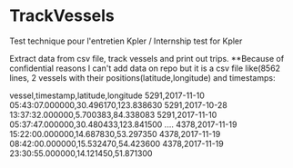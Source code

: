 # TrackVessels
Test technique pour l'entretien Kpler / Internship test for Kpler

Extract data from csv file, track vessels and print out trips. 
**Because of confidential reasons I can't add data on repo but it is a csv file like(8562 lines, 2 vessels with their positions(latitude,longitude) and timestamps:

vessel,timestamp,latitude,longitude
5291,2017-11-10 05:43:07.000000,30.496170,123.838630
5291,2017-10-28 13:37:32.000000,5.700383,84.338083
5291,2017-11-10 05:37:47.000000,30.480433,123.841500
....
4378,2017-11-19 15:22:00.000000,14.687830,53.297350
4378,2017-11-19 08:42:00.000000,15.532470,54.423600
4378,2017-11-19 23:30:55.000000,14.121450,51.871300
